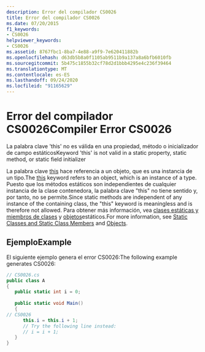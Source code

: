 ```yaml
---
description: Error del compilador CS0026
title: Error del compilador CS0026
ms.date: 07/20/2015
f1_keywords:
- CS0026
helpviewer_keywords:
- CS0026
ms.assetid: 8767fbc1-8ba7-4e88-a9f9-7e620411882b
ms.openlocfilehash: d63db5b8a0f1105ab9511b9a137a8a6bfb6010fb
ms.sourcegitcommit: 5b475c1855b32cf78d2d1bbb4295e4c236f39464
ms.translationtype: MT
ms.contentlocale: es-ES
ms.lasthandoff: 09/24/2020
ms.locfileid: "91165629"
---
```

# <a name="compiler-error-cs0026"></a><span data-ttu-id="1e313-103">Error del compilador CS0026</span><span class="sxs-lookup"><span data-stu-id="1e313-103">Compiler Error CS0026</span></span>

<span data-ttu-id="1e313-104">La palabra clave 'this' no es válida en una propiedad, método o inicializador de campo estáticos</span><span class="sxs-lookup"><span data-stu-id="1e313-104">Keyword 'this' is not valid in a static property, static method, or static field initializer</span></span>  
  
 <span data-ttu-id="1e313-105">La palabra clave [this](../language-reference/keywords/this.md) hace referencia a un objeto, que es una instancia de un tipo.</span><span class="sxs-lookup"><span data-stu-id="1e313-105">The [this](../language-reference/keywords/this.md) keyword refers to an object, which is an instance of a type.</span></span> <span data-ttu-id="1e313-106">Puesto que los métodos estáticos son independientes de cualquier instancia de la clase contenedora, la palabra clave "this" no tiene sentido y, por tanto, no se permite.</span><span class="sxs-lookup"><span data-stu-id="1e313-106">Since static methods are independent of any instance of the containing class, the "this" keyword is meaningless and is therefore not allowed.</span></span> <span data-ttu-id="1e313-107">Para obtener más información, vea [clases estáticas y miembros de clases](../programming-guide/classes-and-structs/static-classes-and-static-class-members.md) y [objetos](../programming-guide/classes-and-structs/objects.md)estáticos.</span><span class="sxs-lookup"><span data-stu-id="1e313-107">For more information, see [Static Classes and Static Class Members](../programming-guide/classes-and-structs/static-classes-and-static-class-members.md) and [Objects](../programming-guide/classes-and-structs/objects.md).</span></span>  
  
## <a name="example"></a><span data-ttu-id="1e313-108">Ejemplo</span><span class="sxs-lookup"><span data-stu-id="1e313-108">Example</span></span>  

 <span data-ttu-id="1e313-109">El siguiente ejemplo genera el error CS0026:</span><span class="sxs-lookup"><span data-stu-id="1e313-109">The following example generates CS0026:</span></span>  
  
```csharp  
// CS0026.cs  
public class A  
{  
   public static int i = 0;  
  
   public static void Main()  
   {  
// CS0026  
      this.i = this.i + 1;
      // Try the following line instead:  
      // i = i + 1;  
   }  
}  
```
